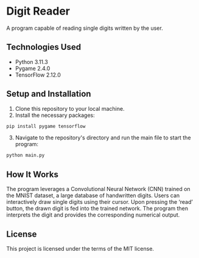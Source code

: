 # Digit Reader

A program capable of reading single digits written by the user.

## Technologies Used

- Python 3.11.3
- Pygame 2.4.0
- TensorFlow 2.12.0

## Setup and Installation

1. Clone this repository to your local machine.
2. Install the necessary packages:
```bash
pip install pygame tensorflow
```
3. Navigate to the repository's directory and run the main file to start the program:
```bash
python main.py
```

## How It Works

The program leverages a Convolutional Neural Network (CNN) trained on the MNIST dataset, a large database of handwritten digits. Users can interactively draw single digits using their cursor. Upon pressing the ‘read’ button, the drawn digit is fed into the trained network. The program then interprets the digit and provides the corresponding numerical output.

## License

This project is licensed under the terms of the MIT license.
